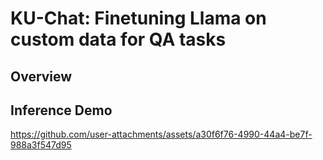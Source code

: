 # KU-Chat: Finetuning Llama on custom data for QA tasks
## Overview

## Inference Demo
https://github.com/user-attachments/assets/a30f6f76-4990-44a4-be7f-988a3f547d95

